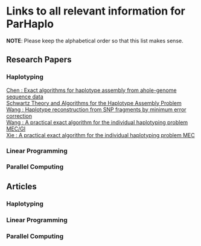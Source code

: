 # Links to all relevant information for ParHaplo

__NOTE__: Please keep the alphabetical order so that this list makes sense.

<!--- Add in the following form (omit <>) [<Author last name> <Paper title>](link) --->
## Research Papers

### Haplotyping
[Chen : Exact algorithms for haplotype assembly from ahole-genome sequence
data](http://bioinformatics.oxfordjournals.org/content/26/12/i183.full.pdf+html)  
[Schwartz Theory and Algorithms for the Haplotype Assembly
Problem](http://www.ims.cuhk.edu.hk/~cis/2010.1/CIS_10_1_02.pdf)  
[Wang : Haplotype reconstruction from SNP fragments by minimum error
correction](http://bioinformatics.oxfordjournals.org/content/21/10/2456.full.pdf+html)  
[Wang : A practical exact algorithm for the individual haplotyping problem
MEC/GI](http://link.springer.com/article/10.1007%2Fs00453-009-9288-1#page-1)  
[Xie : A practical exact algorithm for the individual haplotyping problem
MEC](http://ieeexplore.ieee.org/xpl/login.jsp?tp=&arnumber=4548638&url=http%3A%2F%2Fieeexplore.ieee.org%2Fxpls%2Fabs_all.jsp%3Farnumber%3D4548638)

### Linear Programming

### Parallel Computing

<!-- Add in the following form (omit <>) [<Article title>](link) --->
## Articles 

### Haplotyping

### Linear Programming

### Parallel Computing
